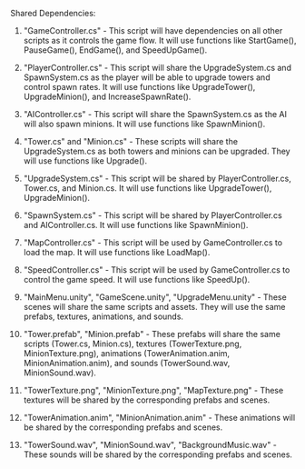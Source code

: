 Shared Dependencies:

1. "GameController.cs" - This script will have dependencies on all other scripts as it controls the game flow. It will use functions like StartGame(), PauseGame(), EndGame(), and SpeedUpGame().

2. "PlayerController.cs" - This script will share the UpgradeSystem.cs and SpawnSystem.cs as the player will be able to upgrade towers and control spawn rates. It will use functions like UpgradeTower(), UpgradeMinion(), and IncreaseSpawnRate().

3. "AIController.cs" - This script will share the SpawnSystem.cs as the AI will also spawn minions. It will use functions like SpawnMinion().

4. "Tower.cs" and "Minion.cs" - These scripts will share the UpgradeSystem.cs as both towers and minions can be upgraded. They will use functions like Upgrade().

5. "UpgradeSystem.cs" - This script will be shared by PlayerController.cs, Tower.cs, and Minion.cs. It will use functions like UpgradeTower(), UpgradeMinion().

6. "SpawnSystem.cs" - This script will be shared by PlayerController.cs and AIController.cs. It will use functions like SpawnMinion().

7. "MapController.cs" - This script will be used by GameController.cs to load the map. It will use functions like LoadMap().

8. "SpeedController.cs" - This script will be used by GameController.cs to control the game speed. It will use functions like SpeedUp().

9. "MainMenu.unity", "GameScene.unity", "UpgradeMenu.unity" - These scenes will share the same scripts and assets. They will use the same prefabs, textures, animations, and sounds.

10. "Tower.prefab", "Minion.prefab" - These prefabs will share the same scripts (Tower.cs, Minion.cs), textures (TowerTexture.png, MinionTexture.png), animations (TowerAnimation.anim, MinionAnimation.anim), and sounds (TowerSound.wav, MinionSound.wav).

11. "TowerTexture.png", "MinionTexture.png", "MapTexture.png" - These textures will be shared by the corresponding prefabs and scenes.

12. "TowerAnimation.anim", "MinionAnimation.anim" - These animations will be shared by the corresponding prefabs and scenes.

13. "TowerSound.wav", "MinionSound.wav", "BackgroundMusic.wav" - These sounds will be shared by the corresponding prefabs and scenes.